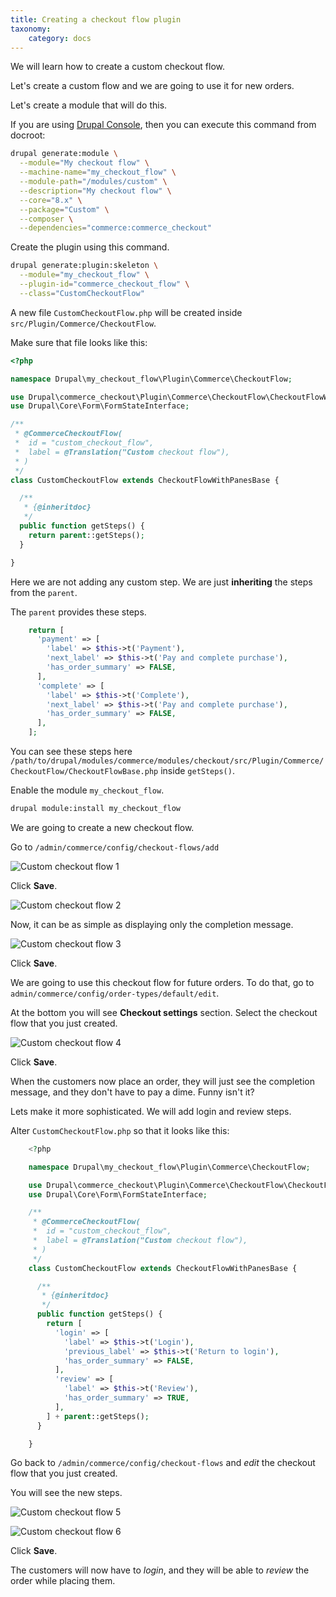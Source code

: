 ```yaml
---
title: Creating a checkout flow plugin
taxonomy:
    category: docs
---
```


We will learn how to create a custom checkout flow.

Let's create a custom flow and we are going to use it for new orders.

Let's create a module that will do this.

If you are using [Drupal Console](https://drupalconsole.com/), then you can
execute this command from docroot:

```bash
drupal generate:module \
  --module="My checkout flow" \
  --machine-name="my_checkout_flow" \
  --module-path="/modules/custom" \
  --description="My checkout flow" \
  --core="8.x" \
  --package="Custom" \
  --composer \
  --dependencies="commerce:commerce_checkout"
```

Create the plugin using this command.

```bash
drupal generate:plugin:skeleton \
  --module="my_checkout_flow" \
  --plugin-id="commerce_checkout_flow" \
  --class="CustomCheckoutFlow"
```

A new file ``CustomCheckoutFlow.php`` will be created inside ``src/Plugin/Commerce/CheckoutFlow``.

Make sure that file looks like this:

```php
<?php

namespace Drupal\my_checkout_flow\Plugin\Commerce\CheckoutFlow;

use Drupal\commerce_checkout\Plugin\Commerce\CheckoutFlow\CheckoutFlowWithPanesBase;
use Drupal\Core\Form\FormStateInterface;

/**
 * @CommerceCheckoutFlow(
 *  id = "custom_checkout_flow",
 *  label = @Translation("Custom checkout flow"),
 * )
 */
class CustomCheckoutFlow extends CheckoutFlowWithPanesBase {

  /**
   * {@inheritdoc}
   */
  public function getSteps() {
    return parent::getSteps();
  }

}
```


Here we are not adding any custom step. We are just **inheriting** the steps
from the ``parent``.

The ``parent`` provides these steps.

```php
    return [
      'payment' => [
        'label' => $this->t('Payment'),
        'next_label' => $this->t('Pay and complete purchase'),
        'has_order_summary' => FALSE,
      ],
      'complete' => [
        'label' => $this->t('Complete'),
        'next_label' => $this->t('Pay and complete purchase'),
        'has_order_summary' => FALSE,
      ],
    ];
```

You can see these steps here ``/path/to/drupal/modules/commerce/modules/checkout/src/Plugin/Commerce/CheckoutFlow/CheckoutFlowBase.php`` inside ``getSteps()``.

Enable the module ``my_checkout_flow``.

```bash
drupal module:install my_checkout_flow
```

We are going to create a new checkout flow.

Go to ``/admin/commerce/config/checkout-flows/add``

![Custom checkout flow 1](../images/custom_checkout_flow_1.png)

Click **Save**.

![Custom checkout flow 2](../images/custom_checkout_flow_2.png)

Now, it can be as simple as displaying only the completion message.

![Custom checkout flow 3](../images/custom_checkout_flow_3.png)

Click **Save**.

We are going to use this checkout flow for future orders. To do that, go to
``admin/commerce/config/order-types/default/edit``.

At the bottom you will see **Checkout settings** section. Select the checkout
flow that you just created.

![Custom checkout flow 4](../images/custom_checkout_flow_4.png)

Click **Save**.

When the customers now place an order, they will just see the completion
message, and they don't have to pay a dime. Funny isn't it?

Lets make it more sophisticated. We will add login and review steps.

Alter ``CustomCheckoutFlow.php`` so that it looks like this:

```php
    <?php

    namespace Drupal\my_checkout_flow\Plugin\Commerce\CheckoutFlow;

    use Drupal\commerce_checkout\Plugin\Commerce\CheckoutFlow\CheckoutFlowWithPanesBase;
    use Drupal\Core\Form\FormStateInterface;

    /**
     * @CommerceCheckoutFlow(
     *  id = "custom_checkout_flow",
     *  label = @Translation("Custom checkout flow"),
     * )
     */
    class CustomCheckoutFlow extends CheckoutFlowWithPanesBase {

      /**
       * {@inheritdoc}
       */
      public function getSteps() {
        return [
          'login' => [
            'label' => $this->t('Login'),
            'previous_label' => $this->t('Return to login'),
            'has_order_summary' => FALSE,
          ],
          'review' => [
            'label' => $this->t('Review'),
            'has_order_summary' => TRUE,
          ],
        ] + parent::getSteps();
      }

    }
```

Go back to ``/admin/commerce/config/checkout-flows`` and *edit* the checkout flow
that you just created.

You will see the new steps.

![Custom checkout flow 5](../images/custom_checkout_flow_5.png)

![Custom checkout flow 6](../images/custom_checkout_flow_6.png)

Click **Save**.

The customers will now have to *login*, and they will be able to *review* the
order while placing them.
